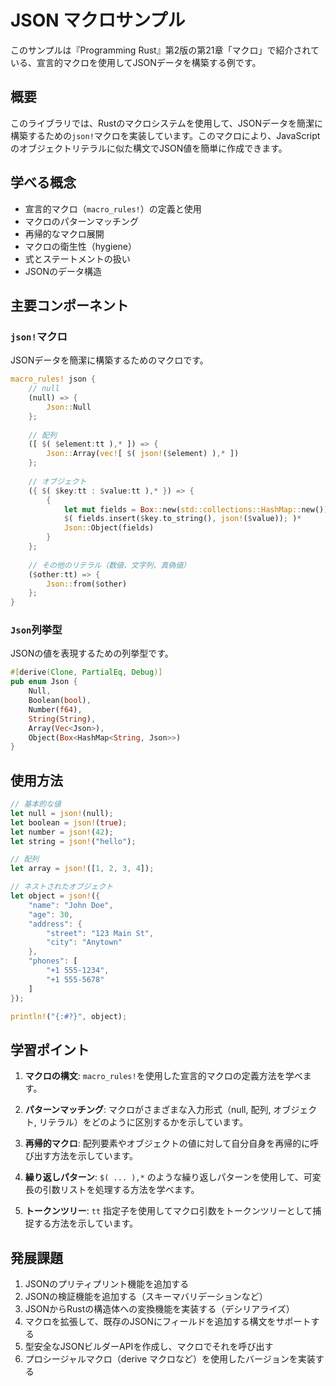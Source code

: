 # JSON マクロサンプル

このサンプルは『Programming Rust』第2版の第21章「マクロ」で紹介されている、宣言的マクロを使用してJSONデータを構築する例です。

## 概要

このライブラリでは、Rustのマクロシステムを使用して、JSONデータを簡潔に構築するための`json!`マクロを実装しています。このマクロにより、JavaScriptのオブジェクトリテラルに似た構文でJSON値を簡単に作成できます。

## 学べる概念

- 宣言的マクロ（`macro_rules!`）の定義と使用
- マクロのパターンマッチング
- 再帰的なマクロ展開
- マクロの衛生性（hygiene）
- 式とステートメントの扱い
- JSONのデータ構造

## 主要コンポーネント

### `json!`マクロ

JSONデータを簡潔に構築するためのマクロです。

```rust
macro_rules! json {
    // null
    (null) => {
        Json::Null
    };
    
    // 配列
    ([ $( $element:tt ),* ]) => {
        Json::Array(vec![ $( json!($element) ),* ])
    };
    
    // オブジェクト
    ({ $( $key:tt : $value:tt ),* }) => {
        {
            let mut fields = Box::new(std::collections::HashMap::new());
            $( fields.insert($key.to_string(), json!($value)); )*
            Json::Object(fields)
        }
    };
    
    // その他のリテラル（数値、文字列、真偽値）
    ($other:tt) => {
        Json::from($other)
    };
}
```

### `Json`列挙型

JSONの値を表現するための列挙型です。

```rust
#[derive(Clone, PartialEq, Debug)]
pub enum Json {
    Null,
    Boolean(bool),
    Number(f64),
    String(String),
    Array(Vec<Json>),
    Object(Box<HashMap<String, Json>>)
}
```

## 使用方法

```rust
// 基本的な値
let null = json!(null);
let boolean = json!(true);
let number = json!(42);
let string = json!("hello");

// 配列
let array = json!([1, 2, 3, 4]);

// ネストされたオブジェクト
let object = json!({
    "name": "John Doe",
    "age": 30,
    "address": {
        "street": "123 Main St",
        "city": "Anytown"
    },
    "phones": [
        "+1 555-1234",
        "+1 555-5678"
    ]
});

println!("{:#?}", object);
```

## 学習ポイント

1. **マクロの構文**: `macro_rules!`を使用した宣言的マクロの定義方法を学べます。

2. **パターンマッチング**: マクロがさまざまな入力形式（null, 配列, オブジェクト, リテラル）をどのように区別するかを示しています。

3. **再帰的マクロ**: 配列要素やオブジェクトの値に対して自分自身を再帰的に呼び出す方法を示しています。

4. **繰り返しパターン**: `$( ... ),*` のような繰り返しパターンを使用して、可変長の引数リストを処理する方法を学べます。

5. **トークンツリー**: `tt` 指定子を使用してマクロ引数をトークンツリーとして捕捉する方法を示しています。

## 発展課題

1. JSONのプリティプリント機能を追加する
2. JSONの検証機能を追加する（スキーマバリデーションなど）
3. JSONからRustの構造体への変換機能を実装する（デシリアライズ）
4. マクロを拡張して、既存のJSONにフィールドを追加する構文をサポートする
5. 型安全なJSONビルダーAPIを作成し、マクロでそれを呼び出す
6. プロシージャルマクロ（derive マクロなど）を使用したバージョンを実装する 

